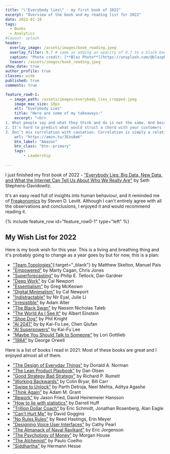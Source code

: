 ```yaml
---
title: "\"Everybody lies\" - my first book of 2022"
excerpt: "Overview of the book and my reading list for 2022"
date: 2022-01-18
tags:
  - Books
  - Analytics
#layout: splash
header:
  overlay_image: /assets/images/book_reading.jpeg
  overlay_filter: 0.7 # same as adding an opacity of 0.7 to a black background
  caption: "Photo credit: [**Blaz Photo**](https://unsplash.com/@blazphoto?utm_source=unsplash&utm_medium=referral&utm_content=creditCopyText) on [Unsplash](https://unsplash.com/s/photos/book-reading?utm_source=unsplash&utm_medium=referral&utm_content=creditCopyText)"
  teaser: /assets/images/book_reading.jpeg
show_date: true
author_profile: true
classes: wide
published: true
comments: true

feature_row0-1:
  - image_path: /assets/images/everybody_lies_cropped.jpeg
    image_max_size: 10px
    alt: "Everybody Lies"
    title: "Here are some of my takeaways:"
    excerpt: "<br>
1. What people say and what they think and do is not the same. And because of that, you must rely on qualitative and quantitative analysis. <br><br>
2. It’s hard to predict what would struct a chord with your customers - constantly design and conduct AB tests to optimize messages and product features.<br><br>
3. Don’t mix correlation with causation. Correlation is simply a relation of A and B, while causation explicitly applies to cases where action A causes outcome B.<br><br>"
    url: "https://amzn.to/3EasBeK"
    btn_label: "Amazon"
    btn_class: "btn--primary"
    tags:
        - Leadership
  
---
```


I just finished my first book of 2022 - ["Everybody Lies: Big Data, New Data, and What the Internet Can Tell Us About Who We Really Are"](https://amzn.to/3EasBeK) by Seth Stephens-Davidowitz. 

It's an easy read full of insights into human behaviour, and it reminded me of [Freakonomics](https://amzn.to/3LuM64D) by Steven D. Levitt. Although I can't entirely agree with all the observations and conclusions, I enjoyed it and would recommend reading it. 

{% include feature_row id="feature_row0-1" type="left" %}

## My Wish List for 2022
Here is my book wish for this year. This is a living and breathing thing and it's probably going to change as a year goes by but for now, this is a plan:

- ["Team Topologies"](https://amzn.to/3L9h6Xr){:target="_blank"} by Matthew Skelton, Manuel Pais 
- ["Empowered"](https://amzn.to/3K7H5NW) by Marty Cagan, Chris Jones
- ["Superforecasting"](https://amzn.to/3LER7aA) by Philip E. Tetlock, Dan Gardner 
- ["Deep Work"](https://amzn.to/3L60csS) by Cal Newport
- ["Essentialism"](https://amzn.to/3OzwBKH) by Greg McKeown
- ["Digital Minimalism"](https://amzn.to/36ITB8U) by Cal Newport
- ["Indistractable"](https://amzn.to/3k5Qafr) by Nir Eyal, Julie Li
- ["Irresistible"](https://amzn.to/39cVyLI) by Adam Alter
- ["The Black Swan"](https://amzn.to/3Oxzift) by Nassim Nicholas Taleb 
- ["The World As I See It"](https://amzn.to/3kpKqNY) by Albert Einstein
- ["Shoe Dog"](https://amzn.to/3K9VdpJ) by Phil Knight
- ["AI 2041"](https://amzn.to/3KaILpV) by by Kai-Fu Lee, Chen Qiufan
- ["AI Superpowers"](https://amzn.to/3EGeaiO) by Kai-Fu Lee
- ["Maybe You Should Talk to Someone"](https://amzn.to/36IUKgI) by Lori Gottlieb
- ["1984"](https://amzn.to/3rVoRsr) by George Orwell


Here is a list of books I read in 2021. Most of these books are great and I enjoyed almost all of them. 

- ["The Design of Everyday Things"](https://amzn.to/3EUr9xD) by Donald A. Norman
- ["The Lean Product Playbook"](https://amzn.to/3K7dhAL) by Dan Olsen
- ["Good Strategy Bad Strategy"](https://amzn.to/3y4nnjR) by Richard P. Rumelt
- ["Working Backwards"](https://amzn.to/3KdYiFk) by Colin Bryar, Bill Carr
- ["Swipe to Unlock"](https://amzn.to/3uBNhJf) by Parth Detroja, Neel Mehta, Aditya Agashe
- ["Think Again"](https://amzn.to/3ENCsaM) by Adam M. Grant
- ["Rework"](https://amzn.to/3uzqHB7) by Jason Fried, David Heinemeier Hansson
- ["How to lie with statistics"](https://amzn.to/3EUs29r) by Darrell Huff
- ["Trillion Dollar Coach"](https://amzn.to/3vHjUVi) by Eric Schmidt, Jonathan Rosenberg, Alan Eagle
- ["Can't Hurt Me"](https://amzn.to/3xOCBt5) by David Goggins
- ["No Rules Rules"](https://amzn.to/3vAINSJ) by Reed Hastings, Erin Meyer
- ["Designing Voice User Interfaces"](https://amzn.to/38BmTqE) by Cathy Pearl
- ["The Almanack of Naval Ravikant"](https://amzn.to/3KsTTi9) by Eric Jorgenson
- ["The Psychology of Money"](https://amzn.to/3xXGoUL) by Morgan House
- ["The Alchemist"](https://amzn.to/3sm5wBh) by Paulo Coelho
- ["Siddhartha"](https://amzn.to/3knXSle) by Hermann Hesse
